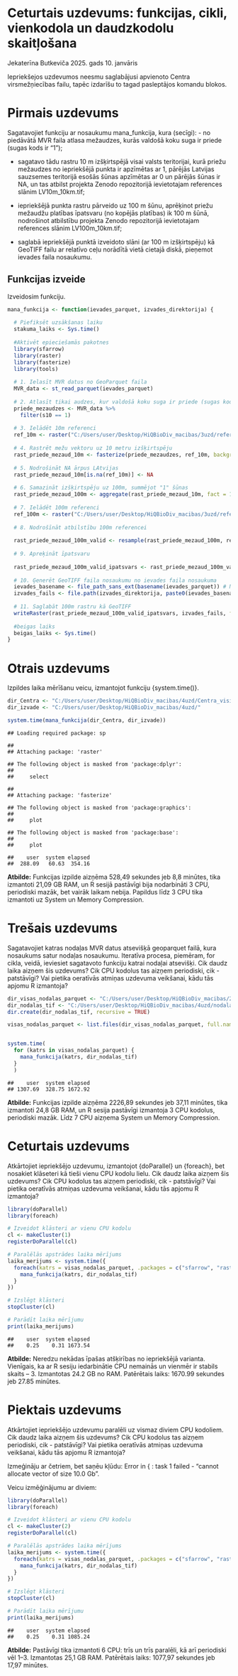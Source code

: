 Ceturtais uzdevums: funkcijas, cikli, vienkodola un daudzkodolu
skaitļošana
================
Jekaterīna Butkeviča
2025. gads 10. janvāris

Iepriekšejos uzdevumos neesmu saglabājusi apvienoto Centra
virsmežņiecības failu, tapēc izdarīšu to tagad pasleptājos komandu
blokos.

# Pirmais uzdevums

Sagatavojiet funkciju ar nosaukumu mana_funkcija, kura (secīgi): - no
piedāvātā MVR faila atlasa mežaudzes, kurās valdošā koku suga ir priede
(sugas kods ir “1”);

- sagatavo tādu rastru 10 m izšķirtspējā visai valsts teritorijai, kurā
  priežu mežaudzes no iepriekšējā punkta ir apzīmētas ar 1, pārējās
  Latvijas sauzsemes teritorijā esošās šūnas apzīmētas ar 0 un pārējās
  šūnas ir NA, un tas atbilst projekta Zenodo repozitorijā ievietotajam
  references slānim LV10m_10km.tif;

- iepriekšējā punkta rastru pārveido uz 100 m šūnu, aprēķinot priežu
  mežaudžu platības īpatsvaru (no kopējās platības) ik 100 m šūnā,
  nodrošinot atbilstību projekta Zenodo repozitorijā ievietotajam
  references slānim LV100m_10km.tif;

- saglabā iepriekšējā punktā izveidoto slāni (ar 100 m izšķirtspēju) kā
  GeoTIFF failu ar relatīvo ceļu norādītā vietā cietajā diskā, pieņemot
  ievades faila nosaukumu.

## Funkcijas izveide

Izveidosim funkciju.

``` r
mana_funkcija <- function(ievades_parquet, izvades_direktorija) {
  
  # Piefiksēt uzsākšanas laiku 
  stakuma_laiks <- Sys.time()
  
  #Aktivēt epieciešamās pakotnes
  library(sfarrow)
  library(raster)
  library(fasterize)
  library(tools)
  
  # 1. Ielasīt MVR datus no GeoParquet faila
  MVR_data <- st_read_parquet(ievades_parquet)
  
  # 2. Atlasīt tikai audzes, kur valdošā koku suga ir priede (sugas kods ir “1”)
  priede_mezaudzes <- MVR_data %>%
    filter(s10 == 1)
  
  # 3. Ielādēt 10m referenci
  ref_10m <- raster("C:/Users/user/Desktop/HiQBioDiv_macibas/3uzd/references_zenodo/rastrs/LV10m_10km.tif")
  
  # 4. Rastrēt mežu vektoru uz 10 metru izšķirtspēju
  rast_priede_mezaud_10m <- fasterize(priede_mezaudzes, ref_10m, background = 0)
  
  # 5. Nodrošināt NA ārpus LAtvijas
  rast_priede_mezaud_10m[is.na(ref_10m)] <- NA
  
  # 6. Samazināt izšķirtspēju uz 100m, summējot "1" šūnas
  rast_priede_mezaud_100m <- aggregate(rast_priede_mezaud_10m, fact = 10, fun = sum)
  
  # 7. Ielādēt 100m referenci
  ref_100m <- raster("C:/Users/user/Desktop/HiQBioDiv_macibas/3uzd/references_zenodo/rastrs/LV100m_10km.tif")
  
  # 8. Nodrošīnāt atbilstību 100m referencei
  
  rast_priede_mezaud_100m_valid <- resample(rast_priede_mezaud_100m, ref_100m, method = "bilinear")
  
  # 9. Apreķināt īpatsvaru
  
  rast_priede_mezaud_100m_valid_ipatsvars <- rast_priede_mezaud_100m_valid / 100
  
  # 10. Ģenerēt GeoTIFF faila nosaukumu no ievades faila nosaukuma
  ievades_basename <- file_path_sans_ext(basename(ievades_parquet)) # Noņem paplašinājumu
  izvades_fails <- file.path(izvades_direktorija, paste0(ievades_basename, ".tif"))
  
  # 11. Saglabāt 100m rastru kā GeoTIFF
  writeRaster(rast_priede_mezaud_100m_valid_ipatsvars, izvades_fails, format = "GTiff", overwrite = TRUE)
  
  #beigas laiks
  beigas_laiks <- Sys.time()
}
```

# Otrais uzdevums

Izpildes laika mērīšanu veicu, izmantojot funkciju {system.time()}.

``` r
dir_Centra <- "C:/Users/user/Desktop/HiQBioDiv_macibas/4uzd/Centra_visi.parquet"
dir_izvade <- "C:/Users/user/Desktop/HiQBioDiv_macibas/4uzd/"

system.time(mana_funkcija(dir_Centra, dir_izvade))
```

    ## Loading required package: sp

    ## 
    ## Attaching package: 'raster'

    ## The following object is masked from 'package:dplyr':
    ## 
    ##     select

    ## 
    ## Attaching package: 'fasterize'

    ## The following object is masked from 'package:graphics':
    ## 
    ##     plot

    ## The following object is masked from 'package:base':
    ## 
    ##     plot

    ##    user  system elapsed 
    ##  288.09   60.63  354.16

**Atbilde:** Funkcijas izpilde aizņēma 528,49 sekundes jeb 8,8 minūtes,
tika izmantoti 21,09 GB RAM, un R sesijā pastāvīgi bija nodarbināti 3
CPU, periodiski mazāk, bet vairāk laikam nebija. Papildus līdz 3 CPU
tika izmantoti uz System un Memory Compression.

# Trešais uzdevums

Sagatavojiet katras nodaļas MVR datus atsevišķā geoparquet failā, kura
nosaukums satur nodaļas nosaukumu. Iteratīva procesa, piemēram, for
cikla, veidā, ieviesiet sagatavoto funkciju katrai nodaļai atsevišķi.
Cik daudz laika aizņem šis uzdevums? Cik CPU kodolus tas aizņem
periodiski, cik - patstāvīgi? Vai pietika oeratīvās atmiņas uzdevuma
veikšanai, kādu tās apjomu R izmantoja?

``` r
dir_visas_nodalas_parquet <- "C:/Users/user/Desktop/HiQBioDiv_macibas/2uzd/centra_virsmezn_dati/parquet"
dir_nodalas_tif <- "C:/Users/user/Desktop/HiQBioDiv_macibas/4uzd/nodalas_tif"
dir.create(dir_nodalas_tif, recursive = TRUE)

visas_nodalas_parquet <- list.files(dir_visas_nodalas_parquet, full.names = TRUE)


system.time(
  for (katrs in visas_nodalas_parquet) {
    mana_funkcija(katrs, dir_nodalas_tif)
  }
  )
```

    ##    user  system elapsed 
    ## 1307.69  328.75 1672.92

**Atbilde:** Funkcijas izpilde aizņēma 2226,89 sekundes jeb 37,11
minūtes, tika izmantoti 24,8 GB RAM, un R sesija pastāvīgi izmantoja 3
CPU kodolus, periodiski mazāk. Līdz 7 CPU aizņema System un Memory
Compression.

# Ceturtais uzdevums

Atkārtojiet iepriekšējo uzdevumu, izmantojot {doParallel} un {foreach},
bet nosakiet klāseteri kā tieši vienu CPU kodolu lielu. Cik daudz laika
aizņem šis uzdevums? Cik CPU kodolus tas aizņem periodiski, cik -
patstāvīgi? Vai pietika oeratīvās atmiņas uzdevuma veikšanai, kādu tās
apjomu R izmantoja?

``` r
library(doParallel)
library(foreach)

# Izveidot klāsteri ar vienu CPU kodolu
cl <- makeCluster(1) 
registerDoParallel(cl)

# Paralēlās apstrādes laika mērījums
laika_merijums <- system.time({
  foreach(katrs = visas_nodalas_parquet, .packages = c("sfarrow", "raster", "fasterize", "dplyr", "tools")) %dopar% {
    mana_funkcija(katrs, dir_nodalas_tif)
  }
})

# Izslēgt klāsteri
stopCluster(cl)

# Parādīt laika mērījumu
print(laika_merijums)
```

    ##    user  system elapsed 
    ##    0.25    0.31 1673.54

**Atbilde:** Neredzu nekādas īpašas atšķirības no iepriekšējā varianta.
Vienīgais, ka ar R sesiju iedarbinātie CPU nemainās un vienmēr ir
stabils skaits – 3. Izmantotas 24.2 GB no RAM. Patērētais laiks: 1670.99
sekundes jeb 27.85 minūtes.

# Piektais uzdevums

Atkārtojiet iepriekšējo uzdevumu paralēli uz vismaz diviem CPU kodoliem.
Cik daudz laika aizņem šis uzdevums? Cik CPU kodolus tas aizņem
periodiski, cik - patstāvīgi? Vai pietika oeratīvās atmiņas uzdevuma
veikšanai, kādu tās apjomu R izmantoja?

Izmeģināju ar četriem, bet saņēu kļūdu: Error in { : task 1 failed -
“cannot allocate vector of size 10.0 Gb”.

Veicu izmēģinājumu ar diviem:

``` r
library(doParallel)
library(foreach)

# Izveidot klāsteri ar vienu CPU kodolu
cl <- makeCluster(2) 
registerDoParallel(cl)

# Paralēlās apstrādes laika mērījums
laika_merijums <- system.time({
  foreach(katrs = visas_nodalas_parquet, .packages = c("sfarrow", "raster", "fasterize", "dplyr", "tools")) %dopar% {
    mana_funkcija(katrs, dir_nodalas_tif)
  }
})

# Izslēgt klāsteri
stopCluster(cl)

# Parādīt laika mērījumu
print(laika_merijums)
```

    ##    user  system elapsed 
    ##    0.25    0.31 1085.24

**Atbilde:** Pastāvīgi tika izmantoti 6 CPU: trīs un trīs paralēli, kā
arī periodiski vēl 1–3. Izmantotas 25,1 GB RAM. Patērētais laiks:
1077,97 sekundes jeb 17,97 minūtes.
